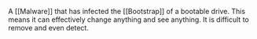 A [[Malware]] that has infected the [[Bootstrap]] of a bootable drive. This means it can effectively change anything and see anything. It is difficult to remove and even detect.
